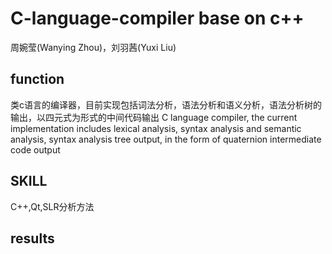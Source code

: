 # C-language-compiler base on c++
周婉莹(Wanying Zhou)，刘羽茜(Yuxi Liu)

## function
类c语言的编译器，目前实现包括词法分析，语法分析和语义分析，语法分析树的输出，以四元式为形式的中间代码输出
C language compiler, the current implementation includes lexical analysis, syntax analysis and semantic analysis, syntax analysis tree output, in the form of quaternion intermediate code output

## SKILL
C++,Qt,SLR分析方法

## results

